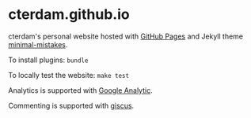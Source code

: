 # cterdam.github.io

cterdam's personal website hosted with [GitHub Pages][GHP] and Jekyll theme
[minimal-mistakes][MMISTAKE].

[GHP]: https://docs.github.com/en/pages/setting-up-a-github-pages-site-with-jekyll/testing-your-github-pages-site-locally-with-jekyll
[MMISTAKE]: https://github.com/mmistakes/minimal-mistakes

To install plugins: `bundle`

To locally test the website: `make test`

Analytics is supported with [Google Analytic](analytics.google.com).

Commenting is supported with [giscus](giscus.app).
